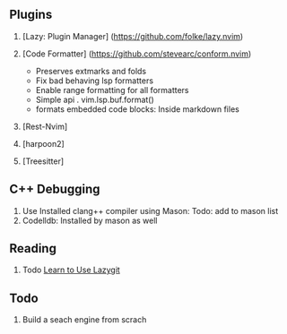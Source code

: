 ## Plugins

1. [Lazy: Plugin Manager] (https://github.com/folke/lazy.nvim)
    
2. [Code Formatter] (https://github.com/stevearc/conform.nvim)
     + Preserves extmarks and folds
     + Fix bad behaving lsp formatters
     + Enable range formatting for all formatters
     + Simple api . vim.lsp.buf.format()
     + formats embedded code blocks: Inside markdown files


3. [Rest-Nvim]
4. [harpoon2]
4. [Treesitter]


## C++ Debugging

1. Use Installed clang++ compiler using Mason: Todo: add to mason list
2. Codelldb: Installed by mason as well

## Reading
1. Todo [Learn to Use Lazygit](https://www.youtube.com/watch?v=6mxWayq-s9I&ab_channel=JoseanMartinez)


## Todo

1. Build a seach engine from scrach



